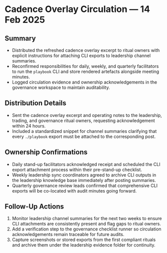 # Cadence Overlay Circulation — 14 Feb 2025

## Summary

- Distributed the refreshed cadence overlay excerpt to ritual owners with explicit instructions for attaching CLI exports to leadership channel summaries.
- Reconfirmed responsibilities for daily, weekly, and quarterly facilitators to run the `playbook` CLI and store rendered artefacts alongside meeting minutes.
- Logged circulation evidence and ownership acknowledgements in the governance workspace to maintain auditability.

## Distribution Details

- Sent the cadence overlay excerpt and operating notes to the leadership, trading, and governance ritual owners, requesting acknowledgement within 24 hours.
- Included a standardized snippet for channel summaries clarifying that every `./playbook` export must be attached to the corresponding post.

## Ownership Confirmations

- Daily stand-up facilitators acknowledged receipt and scheduled the CLI export attachment process within their pre-stand-up checklist.
- Weekly leadership sync coordinators agreed to archive CLI outputs in the leadership knowledge base immediately after posting summaries.
- Quarterly governance review leads confirmed that comprehensive CLI exports will be co-located with audit minutes going forward.

## Follow-Up Actions

1. Monitor leadership channel summaries for the next two weeks to ensure CLI attachments are consistently present and flag gaps to ritual owners.
2. Add a verification step to the governance checklist runner so circulation acknowledgements remain traceable for future audits.
3. Capture screenshots or stored exports from the first compliant rituals and archive them under the leadership evidence folder for continuity.
